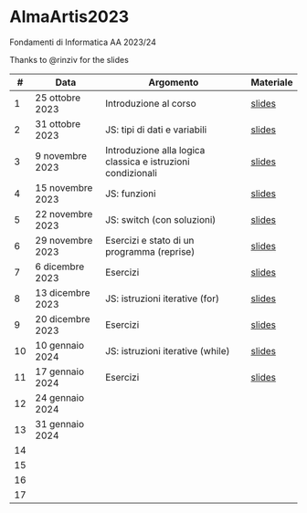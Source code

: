 # AlmaArtis2023
Fondamenti di Informatica AA 2023/24

Thanks to @rinziv for the slides

| #  | Data | Argomento | Materiale |
| -- | ---- | --------- | --------- |
| 1  | 25 ottobre 2023  | Introduzione al corso  | [slides](https://github.com/prafra/AlmaArtis2023/blob/main/slides/01_intro.pdf) |
| 2  | 31 ottobre 2023  | JS: tipi di dati e variabili  | [slides](https://github.com/prafra/AlmaArtis2023/blob/main/slides/02_javascript.pdf) |
| 3  | 9 novembre 2023  | Introduzione alla logica classica e istruzioni condizionali  | [slides](https://github.com/prafra/AlmaArtis2023/blob/main/slides/03_logica_if.pdf)  |
| 4  | 15 novembre 2023  | JS: funzioni | [slides](https://github.com/prafra/AlmaArtis2023/blob/main/slides/04_funzioni_new.pdf)  |
| 5  | 22 novembre 2023  | JS: switch (con soluzioni) | [slides](https://github.com/prafra/AlmaArtis2023/blob/main/slides/05_esercizi_switch_new.pdf)  |
| 6  | 29 novembre 2023  | Esercizi e stato di un programma (reprise) | [slides](https://github.com/prafra/AlmaArtis2023/blob/main/slides/06_ambienti_stato.pdf)  |
| 7  | 6 dicembre 2023  | Esercizi  |   [slides](https://github.com/prafra/AlmaArtis2023/blob/main/slides/07_esercizi.pdf) |
| 8  | 13 dicembre 2023  | JS: istruzioni iterative (for) |  [slides](https://github.com/prafra/AlmaArtis2023/blob/main/slides/08_iterazioni.pdf) |
| 9  | 20 dicembre 2023  | Esercizi  |  [slides](https://github.com/prafra/AlmaArtis2023/blob/main/slides/09_esercizi.pdf) |
| 10  | 10 gennaio 2024  |  JS: istruzioni iterative (while)  |  [slides](https://github.com/prafra/AlmaArtis2023/blob/main/slides/10_javascript_while_new.pdf) |
| 11  | 17 gennaio 2024  |  Esercizi  |  [slides](https://github.com/prafra/AlmaArtis2023/blob/main/slides/11_javascript_esercizi.pdf)   |
| 12  | 24 gennaio 2024  |   |    |
| 13 | 31 gennaio 2024  |   |   |
| 14 |   |  |    |
| 15 |   |  |   |
| 16 |   |   |  |
| 17 |  |  | | 
